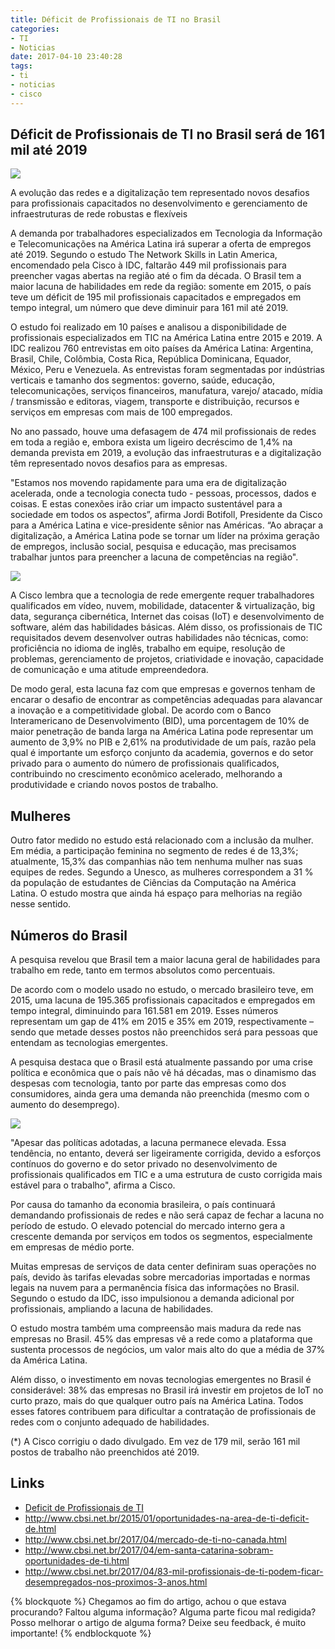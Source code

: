 ```yaml
---
title: Déficit de Profissionais de TI no Brasil
categories:
- TI
- Noticias
date: 2017-04-10 23:40:28
tags:
- ti
- noticias
- cisco
---
```


## Déficit de Profissionais de TI no Brasil será de 161 mil até 2019

![](/images/profissionais-ti.png)

A evolução das redes e a digitalização tem representado novos desafios para profissionais capacitados no desenvolvimento e gerenciamento de infraestruturas de rede robustas e flexíveis

A demanda por trabalhadores especializados em Tecnologia da Informação e Telecomunicações na América Latina irá superar a oferta de empregos até 2019. Segundo o estudo The Network Skills in Latin America, encomendado pela Cisco à IDC, faltarão 449 mil profissionais para preencher vagas abertas na região até o fim da década. O Brasil tem a maior lacuna de habilidades em rede da região: somente em 2015, o país teve um déficit de 195 mil profissionais capacitados e empregados em tempo integral, um número que deve diminuir para 161  mil até 2019.
<!-- more -->

O estudo foi realizado em 10 países e analisou a disponibilidade de profissionais especializados em TIC na América Latina entre 2015 e 2019. A IDC realizou 760 entrevistas em oito países da América Latina: Argentina, Brasil, Chile, Colômbia, Costa Rica, República Dominicana, Equador, México, Peru e Venezuela. As entrevistas foram segmentadas por indústrias verticais e tamanho dos segmentos: governo, saúde, educação, telecomunicações, serviços financeiros, manufatura, varejo/ atacado, mídia / transmissão e editoras, viagem, transporte e distribuição, recursos e serviços em empresas com mais de 100 empregados.

No ano passado, houve uma defasagem de 474 mil profissionais de redes em toda a região e, embora exista um ligeiro decréscimo de 1,4% na demanda prevista em 2019, a evolução das infraestruturas e a digitalização têm representado novos desafios para as empresas.

"Estamos nos movendo rapidamente para uma era de digitalização acelerada, onde a tecnologia conecta tudo - pessoas, processos, dados e coisas. E estas conexões irão criar um impacto sustentável para a sociedade em todos os aspectos”, afirma Jordi Botifoll, Presidente da Cisco para a América Latina e vice-presidente sênior nas Américas. “Ao abraçar a digitalização, a América Latina pode se tornar um líder na próxima geração de empregos, inclusão social, pesquisa e educação, mas precisamos trabalhar juntos para preencher a lacuna de competências na região".

![](/images/area-ti-canada.png)

A Cisco lembra que a tecnologia de rede emergente requer trabalhadores qualificados em vídeo, nuvem, mobilidade, datacenter & virtualização, big data, segurança cibernética, Internet das coisas (IoT) e desenvolvimento de software, além das habilidades básicas.  Além disso, os profissionais de TIC requisitados devem desenvolver outras habilidades não técnicas, como: proficiência no idioma de inglês, trabalho em equipe, resolução de problemas, gerenciamento de projetos, criatividade e inovação, capacidade de comunicação e uma atitude empreendedora.

De modo geral, esta lacuna faz com que empresas e governos tenham de encarar o desafio de encontrar as competências adequadas para alavancar a inovação e a competitividade global. De acordo com o Banco Interamericano de Desenvolvimento (BID), uma porcentagem de 10% de maior penetração de banda larga na América Latina pode representar um aumento de 3,9% no PIB e 2,61% na produtividade de um país, razão pela qual é importante um esforço conjunto da academia, governos e do setor privado para o aumento do número de profissionais qualificados, contribuindo no crescimento econômico acelerado, melhorando a produtividade e criando novos postos de trabalho.

## Mulheres
Outro fator medido no estudo está relacionado com a inclusão da mulher. Em média, a participação feminina no segmento de redes é de 13,3%; atualmente, 15,3% das companhias não tem nenhuma mulher nas suas equipes de redes. Segundo a Unesco, as mulheres correspondem a 31 % da população de estudantes de Ciências da Computação na América Latina. O estudo mostra que ainda há espaço para melhorias na região nesse sentido.

## Números do Brasil
A pesquisa revelou que Brasil tem a maior lacuna geral de habilidades para trabalho em rede, tanto em termos absolutos como percentuais.

De acordo com o modelo usado no estudo, o mercado brasileiro teve, em 2015, uma lacuna de 195.365 profissionais capacitados e empregados em tempo integral, diminuindo para 161.581 em 2019. Esses números representam um gap de 41% em 2015 e 35% em 2019, respectivamente – sendo que metade desses postos não preenchidos será para pessoas que entendam as tecnologias emergentes.

A pesquisa destaca que o Brasil está atualmente passando por uma crise política e econômica que o país não vê há décadas, mas o dinamismo das despesas com tecnologia, tanto por parte das empresas como dos consumidores, ainda gera uma demanda não preenchida (mesmo com o aumento do desemprego).

![](/images/aprender-ingles.png)

"Apesar das políticas adotadas, a lacuna permanece elevada. Essa tendência, no entanto, deverá ser ligeiramente corrigida, devido a esforços contínuos do governo e do setor privado no desenvolvimento de profissionais qualificados em TIC e a uma estrutura de custo corrigida mais estável para o trabalho", afirma a Cisco.

Por causa do tamanho da economia brasileira, o país continuará demandando profissionais de redes e não será capaz de fechar a lacuna no período de estudo. O elevado potencial do mercado interno gera a crescente demanda por serviços em todos os segmentos, especialmente em empresas de médio porte.

Muitas empresas de serviços de data center definiram suas operações no país, devido às tarifas elevadas sobre mercadorias importadas e normas legais na nuvem para a permanência física das informações no Brasil. Segundo o estudo da IDC, isso impulsionou a demanda adicional por profissionais, ampliando a lacuna de habilidades.

O estudo mostra também uma compreensão mais madura da rede nas empresas no Brasil. 45% das empresas vê a rede como a plataforma que sustenta processos de negócios, um valor mais alto do que a média de 37% da América Latina.

Além disso, o investimento em novas tecnologias emergentes no Brasil é considerável: 38% das empresas no Brasil irá investir em projetos de IoT no curto prazo, mais do que qualquer outro país na América Latina. Todos esses fatores contribuem para dificultar a contratação de profissionais de redes com o conjunto adequado de habilidades.

(*) A Cisco corrigiu o dado divulgado. Em vez de 179 mil, serão 161 mil postos de trabalho não preenchidos até 2019. 


## Links

  * [Deficit de Profissionais de TI](http://cio.com.br/noticias/2016/08/12/deficit-de-profissionais-de-ti-no-brasil-sera-de-161-mil-ate-2019/)
  * http://www.cbsi.net.br/2015/01/oportunidades-na-area-de-ti-deficit-de.html
  * http://www.cbsi.net.br/2017/04/mercado-de-ti-no-canada.html
  * http://www.cbsi.net.br/2017/04/em-santa-catarina-sobram-oportunidades-de-ti.html
  * http://www.cbsi.net.br/2017/04/83-mil-profissionais-de-ti-podem-ficar-desempregados-nos-proximos-3-anos.html


{% blockquote %}
Chegamos ao fim do artigo, achou o que estava procurando?
Faltou alguma informação?
Alguma parte ficou mal redigida?
Posso melhorar o artigo de alguma forma? Deixe seu feedback, é muito importante!
{% endblockquote %}